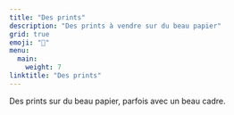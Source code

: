 ```yaml
---
title: "Des prints"
description: "Des prints à vendre sur du beau papier"
grid: true
emoji: "💸"
menu:
  main:
    weight: 7
linktitle: "Des prints"
---
```


Des prints sur du beau papier, parfois avec un beau cadre.
